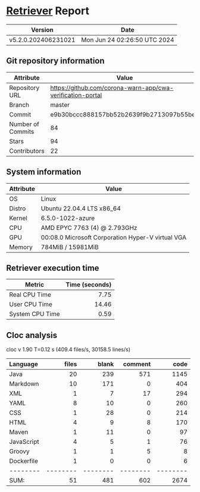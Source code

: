 # [Retriever](https://github.com/PalladioSimulator/Palladio-ReverseEngineering-Retriever) Report
| Version | Date |
| ------- | ---- |
| v5.2.0.202406231021 | Mon Jun 24 02:26:50 UTC 2024 |

## Git repository information
|      Attribute    | Value |
| ----------------- | ----- |
| Repository URL    | https://github.com/corona-warn-app/cwa-verification-portal |
| Branch            | master |
| Commit            | e9b30bccc888157bb52b2639f9b2713097b55beb |
| Number of Commits | 84 |
| Stars             | 94 |
| Contributors      | 22 |


## System information
| Attribute | Value |
| --------- | ----- |
| OS | Linux  |
| Distro | Ubuntu 22.04.4 LTS x86_64  |
| Kernel | 6.5.0-1022-azure  |
| CPU | AMD EPYC 7763 (4) @ 2.793GHz  |
| GPU | 00:08.0 Microsoft Corporation Hyper-V virtual VGA  |
| Memory | 784MiB / 15981MiB  |

## Retriever execution time
| Metric | Time (seconds) |
| --- | ---: |
| Real CPU Time | 7.75 |
| User CPU Time | 14.46 |
| System CPU Time | 0.59 |
<!--
Explainations:
- __Real CPU Time__: actual time the command has run (can be less than total time spent in user and system mode for multi-threaded processes)
- __User CPU Time__: time the command has spent running in user mode
- __System CPU Time__: time the command has spent running in system or kernel mode
-->

## Cloc analysis
cloc v 1.90  T=0.12 s (409.4 files/s, 30158.5 lines/s)

Language|files|blank|comment|code
:-------|-------:|-------:|-------:|-------:
Java|20|239|571|1145
Markdown|10|171|0|404
XML|1|7|17|294
YAML|8|10|0|260
CSS|1|28|0|214
HTML|4|9|8|170
Maven|1|11|0|97
JavaScript|4|5|1|76
Groovy|1|1|5|8
Dockerfile|1|0|0|6
--------|--------|--------|--------|--------
SUM:|51|481|602|2674
